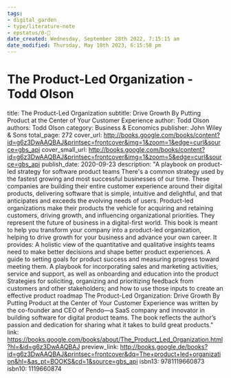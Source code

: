 ```yaml
---
tags: 
- digital_garden
- type/literature-note
- epstatus/0-🌰
date_created: Wednesday, September 28th 2022, 7:15:15 am
date_modified: Thursday, May 18th 2023, 6:15:58 pm
---
```

# The Product-Led Organization - Todd Olson

title: The Product-Led Organization
subtitle: Drive Growth By Putting Product at the Center of Your Customer Experience
author: Todd Olson
authors: Todd Olson
category: Business & Economics
publisher: John Wiley & Sons
total_page: 272
cover_url: http://books.google.com/books/content?id=g6z3DwAAQBAJ&printsec=frontcover&img=1&zoom=1&edge=curl&source=gbs_api
cover_small_url: http://books.google.com/books/content?id=g6z3DwAAQBAJ&printsec=frontcover&img=1&zoom=5&edge=curl&source=gbs_api
publish_date: 2020-09-23
description: "A playbook on product-led strategy for software product teams There's a common strategy used by the fastest growing and most successful businesses of our time. These companies are building their entire customer experience around their digital products, delivering software that is simple, intuitive and delightful, and that anticipates and exceeds the evolving needs of users. Product-led organizations make their products the vehicle for acquiring and retaining customers, driving growth, and influencing organizational priorities. They represent the future of business in a digital-first world. This book is meant to help you transform your company into a product-led organization, helping to drive growth for your business and advance your own career. It provides: A holistic view of the quantitative and qualitative insights teams need to make better decisions and shape better product experiences. A guide to setting goals for product success and measuring progress toward meeting them. A playbook for incorporating sales and marketing activities, service and support, as well as onboarding and education into the product Strategies for soliciting, organizing and prioritizing feedback from customers and other stakeholders; and how to use those inputs to create an effective product roadmap The Product-Led Organization: Drive Growth By Putting Product at the Center of Your Customer Experience was written by the co-founder and CEO of Pendo—a SaaS company and innovator in building software for digital product teams. The book reflects the author’s passion and dedication for sharing what it takes to build great products."
link: https://books.google.com/books/about/The_Product_Led_Organization.html?hl=&id=g6z3DwAAQBAJ
preview_link: http://books.google.de/books?id=g6z3DwAAQBAJ&printsec=frontcover&dq=The+product+led+organization&hl=&as_pt=BOOKS&cd=1&source=gbs_api
isbn13: 9781119660873
isbn10: 1119660874

